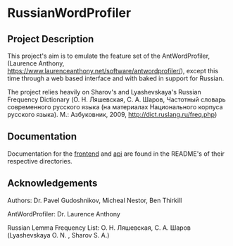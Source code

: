 # RussianWordProfiler

## Project Description

This project's aim is to emulate the feature set of the AntWordProfiler, (Laurence Anthony, https://www.laurenceanthony.net/software/antwordprofiler/), except this time through a web based interface and with baked in support for Russian.

The project relies heavily on Sharov's and Lyashevskaya's Russian Frequency Dictionary (О. Н. Ляшевская, С. А. Шаров, Частотный словарь современного русского языка (на материалах Национального корпуса русского языка). М.: Азбуковник, 2009, http://dict.ruslang.ru/freq.php)

## Documentation

Documentation for the [frontend](frontend/) and [api](api/) are found in the README's of their respective directories. 

## Acknowledgements

Authors: Dr. Pavel Gudoshnikov, Micheal Nestor, Ben Thirkill

AntWordProfiler: Dr. Laurence Anthony

Russian Lemma Frequency List: О. Н. Ляшевская, С. А. Шаров (Lyashevskaya O. N. , Sharov S. A.)
